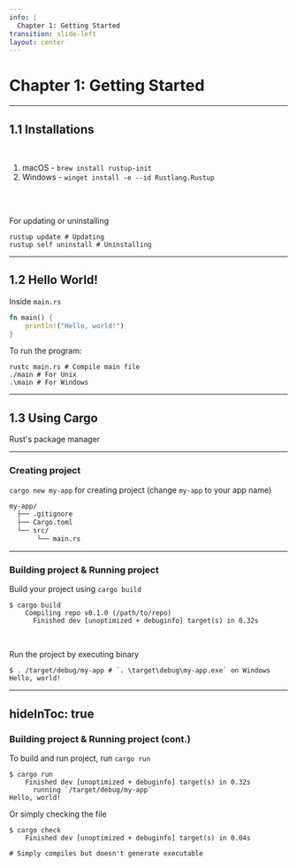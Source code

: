 ```yaml
---
info: |
  Chapter 1: Getting Started
transition: slide-left
layout: center
---
```


# Chapter 1: Getting Started

<Toc listClass="toc" minDepth="2" mode="onlyCurrentTree" />

<!--
Here is another comment.
-->

---

## 1.1 Installations

<br />

1. macOS - `brew install rustup-init`
2. Windows - `winget install -e --id Rustlang.Rustup`

<br />
<br />

For updating or uninstalling 

```shell
rustup update # Updating 
rustup self uninstall # Uninstalling
```

---

## 1.2 Hello World!

Inside `main.rs`

```rust 
fn main() {
    println!("Hello, world!")
}
```

To run the program: 

```shell
rustc main.rs # Compile main file
./main # For Unix
.\main # For Windows
```

--- 

## 1.3 Using Cargo
Rust's package manager

<Toc listClass="toc" minDepth="3" mode="onlyCurrentTree" />

--- 

### Creating project

`cargo new my-app` for creating project (change `my-app` to your app name)

```txt
my-app/
  ├── .gitignore
  ├── Cargo.toml
  └── src/
       └── main.rs
```

---

### Building project & Running project

Build your project using `cargo build`

```shell
$ cargo build 
    Compiling repo v0.1.0 (/path/to/repo)
      Finished dev [unoptimized + debuginfo] target(s) in 0.32s
```

<br />

Run the project by executing binary

```shell
$ . /target/debug/my-app # `. \target\debug\my-app.exe` on Windows
Hello, world!
```

---
hideInToc: true
---

### Building project & Running project (cont.)

To build and run project, run `cargo run`

```shell
$ cargo run
    Finished dev [unoptimized + debuginfo] target(s) in 0.32s
      running `/target/debug/my-app`
Hello, world!
```

Or simply checking the file 

```shell
$ cargo check 
    Finished dev [unoptimized + debuginfo] target(s) in 0.04s

# Simply compiles but doesn't generate executable
```

